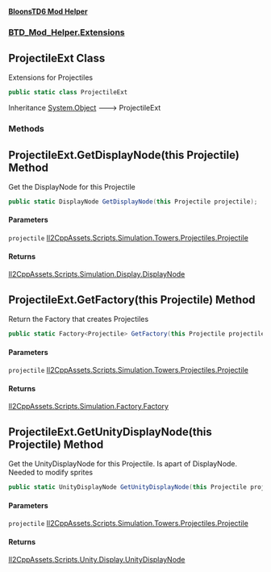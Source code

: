 #### [BloonsTD6 Mod Helper](README.md 'README')
### [BTD_Mod_Helper.Extensions](README.md#BTD_Mod_Helper.Extensions 'BTD_Mod_Helper.Extensions')

## ProjectileExt Class

Extensions for Projectiles

```csharp
public static class ProjectileExt
```

Inheritance [System.Object](https://docs.microsoft.com/en-us/dotnet/api/System.Object 'System.Object') &#129106; ProjectileExt
### Methods

<a name='BTD_Mod_Helper.Extensions.ProjectileExt.GetDisplayNode(thisProjectile)'></a>

## ProjectileExt.GetDisplayNode(this Projectile) Method

Get the DisplayNode for this Projectile

```csharp
public static DisplayNode GetDisplayNode(this Projectile projectile);
```
#### Parameters

<a name='BTD_Mod_Helper.Extensions.ProjectileExt.GetDisplayNode(thisProjectile).projectile'></a>

`projectile` [Il2CppAssets.Scripts.Simulation.Towers.Projectiles.Projectile](https://docs.microsoft.com/en-us/dotnet/api/Il2CppAssets.Scripts.Simulation.Towers.Projectiles.Projectile 'Il2CppAssets.Scripts.Simulation.Towers.Projectiles.Projectile')

#### Returns
[Il2CppAssets.Scripts.Simulation.Display.DisplayNode](https://docs.microsoft.com/en-us/dotnet/api/Il2CppAssets.Scripts.Simulation.Display.DisplayNode 'Il2CppAssets.Scripts.Simulation.Display.DisplayNode')

<a name='BTD_Mod_Helper.Extensions.ProjectileExt.GetFactory(thisProjectile)'></a>

## ProjectileExt.GetFactory(this Projectile) Method

Return the Factory that creates Projectiles

```csharp
public static Factory<Projectile> GetFactory(this Projectile projectile);
```
#### Parameters

<a name='BTD_Mod_Helper.Extensions.ProjectileExt.GetFactory(thisProjectile).projectile'></a>

`projectile` [Il2CppAssets.Scripts.Simulation.Towers.Projectiles.Projectile](https://docs.microsoft.com/en-us/dotnet/api/Il2CppAssets.Scripts.Simulation.Towers.Projectiles.Projectile 'Il2CppAssets.Scripts.Simulation.Towers.Projectiles.Projectile')

#### Returns
[Il2CppAssets.Scripts.Simulation.Factory.Factory](https://docs.microsoft.com/en-us/dotnet/api/Il2CppAssets.Scripts.Simulation.Factory.Factory 'Il2CppAssets.Scripts.Simulation.Factory.Factory')

<a name='BTD_Mod_Helper.Extensions.ProjectileExt.GetUnityDisplayNode(thisProjectile)'></a>

## ProjectileExt.GetUnityDisplayNode(this Projectile) Method

Get the UnityDisplayNode for this Projectile. Is apart of DisplayNode. Needed to modify sprites

```csharp
public static UnityDisplayNode GetUnityDisplayNode(this Projectile projectile);
```
#### Parameters

<a name='BTD_Mod_Helper.Extensions.ProjectileExt.GetUnityDisplayNode(thisProjectile).projectile'></a>

`projectile` [Il2CppAssets.Scripts.Simulation.Towers.Projectiles.Projectile](https://docs.microsoft.com/en-us/dotnet/api/Il2CppAssets.Scripts.Simulation.Towers.Projectiles.Projectile 'Il2CppAssets.Scripts.Simulation.Towers.Projectiles.Projectile')

#### Returns
[Il2CppAssets.Scripts.Unity.Display.UnityDisplayNode](https://docs.microsoft.com/en-us/dotnet/api/Il2CppAssets.Scripts.Unity.Display.UnityDisplayNode 'Il2CppAssets.Scripts.Unity.Display.UnityDisplayNode')